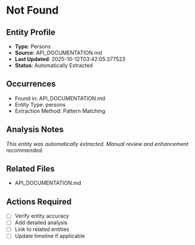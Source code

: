 # Not Found

## Entity Profile
- **Type**: Persons
- **Source**: API_DOCUMENTATION.md
- **Last Updated**: 2025-10-12T03:42:05.377523
- **Status**: Automatically Extracted

## Occurrences
- Found in: API_DOCUMENTATION.md
- Entity Type: persons
- Extraction Method: Pattern Matching

## Analysis Notes
*This entity was automatically extracted. Manual review and enhancement recommended.*

## Related Files
- API_DOCUMENTATION.md

## Actions Required
- [ ] Verify entity accuracy
- [ ] Add detailed analysis
- [ ] Link to related entities
- [ ] Update timeline if applicable
